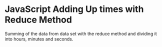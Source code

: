 # JavaScript Adding Up times with Reduce Method

Summing of the data from data set with the reduce method and dividing it into hours, minutes and seconds.
